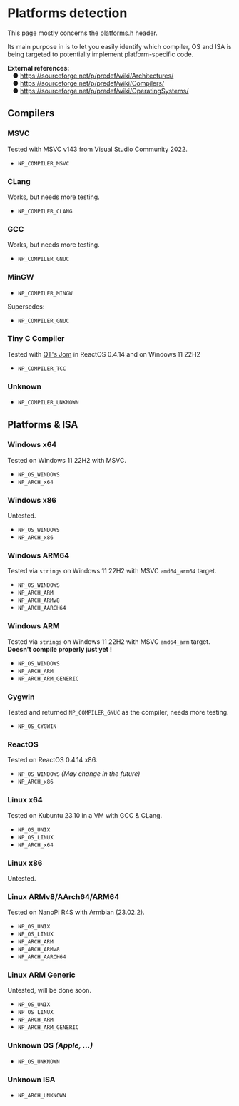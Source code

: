 # Platforms detection
This page mostly concerns the [platforms.h](src/platform.h) header.

Its main purpose in is to let you easily identify which compiler, OS and ISA is being targeted to potentially
implement platform-specific code.

**External references:**<br>
&nbsp;&nbsp;&nbsp;● https://sourceforge.net/p/predef/wiki/Architectures/<br>
&nbsp;&nbsp;&nbsp;● https://sourceforge.net/p/predef/wiki/Compilers/<br>
&nbsp;&nbsp;&nbsp;● https://sourceforge.net/p/predef/wiki/OperatingSystems/


## Compilers

### MSVC
Tested with MSVC v143 from Visual Studio Community 2022.
* `NP_COMPILER_MSVC`

### CLang
Works, but needs more testing.
* `NP_COMPILER_CLANG`

### GCC
Works, but needs more testing.
* `NP_COMPILER_GNUC`

### MinGW
* `NP_COMPILER_MINGW`

Supersedes:
* `NP_COMPILER_GNUC`

### Tiny C Compiler
Tested with [QT's Jom](https://wiki.qt.io/Jom) in ReactOS 0.4.14 and on Windows 11 22H2
* `NP_COMPILER_TCC`

### Unknown
* `NP_COMPILER_UNKNOWN`


## Platforms & ISA

### Windows x64
Tested on Windows 11 22H2 with MSVC.
* `NP_OS_WINDOWS`
* `NP_ARCH_x64`

### Windows x86
Untested.
* `NP_OS_WINDOWS`
* `NP_ARCH_x86`

### Windows ARM64
Tested via `strings` on Windows 11 22H2 with MSVC `amd64_arm64` target.
* `NP_OS_WINDOWS`
* `NP_ARCH_ARM`
* `NP_ARCH_ARMv8`
* `NP_ARCH_AARCH64`

### Windows ARM
Tested via `strings` on Windows 11 22H2 with MSVC `amd64_arm` target.<br>
**Doesn't compile properly just yet !**
* `NP_OS_WINDOWS`
* `NP_ARCH_ARM`
* `NP_ARCH_ARM_GENERIC`

### Cygwin
Tested and returned `NP_COMPILER_GNUC` as the compiler, needs more testing.
* `NP_OS_CYGWIN`

### ReactOS
Tested on ReactOS 0.4.14 x86.
* `NP_OS_WINDOWS`  *(May change in the future)*
* `NP_ARCH_x86`

### Linux x64
Tested on Kubuntu 23.10 in a VM with GCC & CLang.
* `NP_OS_UNIX`
* `NP_OS_LINUX`
* `NP_ARCH_x64`

### Linux x86
Untested.

### Linux ARMv8/AArch64/ARM64
Tested on NanoPi R4S with Armbian (23.02.2).
* `NP_OS_UNIX`
* `NP_OS_LINUX`
* `NP_ARCH_ARM`
* `NP_ARCH_ARMv8`
* `NP_ARCH_AARCH64`

### Linux ARM Generic
Untested, will be done soon.
* `NP_OS_UNIX`
* `NP_OS_LINUX`
* `NP_ARCH_ARM`
* `NP_ARCH_ARM_GENERIC`

### Unknown OS *(Apple, ...)*
* `NP_OS_UNKNOWN`

### Unknown ISA
* `NP_ARCH_UNKNOWN`
